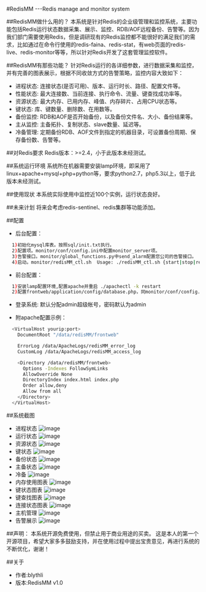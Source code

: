 #RedisMM ---Redis manage and monitor system

##RedisMM做什么用的？
  本系统是针对Redis的企业级管理和监控系统，主要功能包括Redis运行状态数据采集、展示、监控、RDB/AOF远程备份、告警等。因为我们部门需要使用Redis，但是调研现有的Redis监控都不能很好的满足我们的需求，比如通过在命令行使用的redis-faina、redis-stat，有web页面的redis-live、redis-monitor等等，所以针对Redis开发了这套管理监控软件。
 
##RedisMM有那些功能？
针对Redis运行的各详细参数，进行数据采集和监控，并有完善的图表展示，根据不同收敛方式的告警策略，监控内容大致如下：
+ 进程状态:
连接状态(是否可用)、版本、运行时长、路径、配置文件等。
+ 性能状态:
最大连接数、当前连接、执行命令、流量、键查找成功率等。
+ 资源状态:
最大内存、已用内存、峰值、内存碎片、占用CPU状态等。
+ 键状态:
库、键数量、删除数、在用数等。
+ 备份监控:
RDB和AOF是否开始备份，以及备份文件名、大小、备份结果等。
+ 主从监控:
主备拓扑、复制状态、slave数量、延迟等。
+ 冷备管理:
定期备份RDB、AOF文件到指定的机器目录，可设置备份周期、保存备份数、告警等。

##对Redis要求
Redis版本：>=2.4，小于此版本未经测试。

##系统运行环境
系统所在机器需要安装lamp环境，即采用了linux+apache+mysql+php+python等，要求python2.7，php5.3以上，低于此版本未经测试。

##使用现状
本系统实际使用中监控近100个实例，运行状态良好。

##未来计划
将来会考虑redis-sentinel、redis集群等功能添加。

##配置
+ 后台配置：
```bash
  1)初始化mysql库表。按照sql/init.txt执行。
  2)配置项。monitor/conf/config.ini中配置monitor_server项。
  3)告警接口。monitor/global_functions.py中send_alarm配置您公司的告警接口。
  4)启动。monitor/redisMM_ctl.sh  Usage: ./redisMM_ctl.sh {start|stop|restart|status}
```
+ 前台配置：
```bash
  1)安装lamp配置环境,配置apache并重启 ./apachectl -k restart
  2)配置frontweb/application/config/database.php，同monitor/conf/config.ini中的配置。
```
+ 登录系统:
  默认分配admin超级帐号，密码默认为admin

+ 附apache配置示例：
```bash
  <VirtualHost yourip:port>
    DocumentRoot "/data/redisMM/frontweb"

    ErrorLog /data/ApacheLogs/redisMM_error_log
    CustomLog /data/ApacheLogs/redisMM_access_log

    <Directory /data/redisMM/frontweb>
      Options -Indexes FollowSymLinks
      AllowOverride None
      DirectoryIndex index.html index.php
      Order allow,deny
      Allow from all
    </Directory>
  </VirtualHost>
```

##系统截图
* 进程状态
![image](doc/images/process_status.png)
* 运行状态
![image](doc/images/run_status.png)
* 资源状态
![image](doc/images/resource_monitor.png)
* 键状态
![image](doc/images/key_status.png)
* 备份状态
![image](doc/images/backup_status.png)
* 主备状态
![image](doc/images/master_slave_status.png)
* 冷备
![image](doc/images/coldback.png)
* 内存使用图表
![image](doc/images/mem_use_pic.png)
* 键状态图表
![image](doc/images/key_status_pic.png)
* 键查找图表
![image](doc/images/key_search_pic.png)
* 连接状态图表
![image](doc/images/connections_pic.png)
* 主机管理
![image](doc/images/host_manage.png)
* 告警展示
![image](doc/images/alarm.png)

##声明：
本系统开源免费使用，但禁止用于商业用途的买卖。
这是本人的第一个开源项目，希望大家多多鼓励支持，并在使用过程中提出宝贵意见，再进行系统的不断优化，谢谢！

##关于
* 作者:blythli
* 版本:RedisMM v1.0



